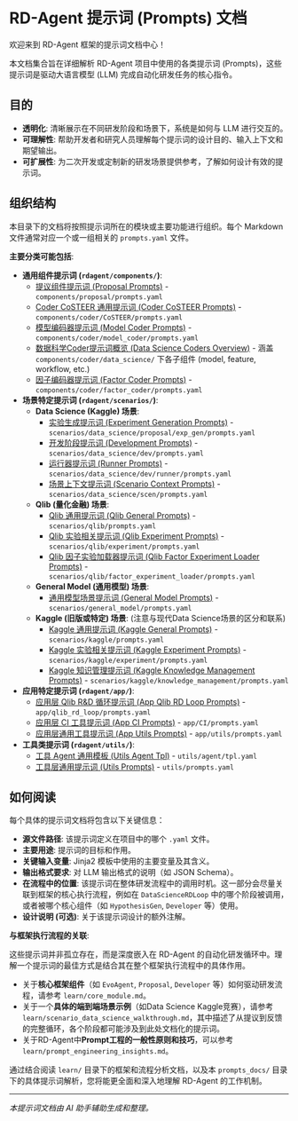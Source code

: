 # RD-Agent 提示词 (Prompts) 文档

欢迎来到 RD-Agent 框架的提示词文档中心！

本文档集合旨在详细解析 RD-Agent 项目中使用的各类提示词 (Prompts)，这些提示词是驱动大语言模型 (LLM) 完成自动化研发任务的核心指令。

## 目的

-   **透明化**: 清晰展示在不同研发阶段和场景下，系统是如何与 LLM 进行交互的。
-   **可理解性**: 帮助开发者和研究人员理解每个提示词的设计目的、输入上下文和期望输出。
-   **可扩展性**: 为二次开发或定制新的研发场景提供参考，了解如何设计有效的提示词。

## 组织结构

本目录下的文档将按照提示词所在的模块或主要功能进行组织。每个 Markdown 文件通常对应一个或一组相关的 `prompts.yaml` 文件。

**主要分类可能包括**:

*   **通用组件提示词 (`rdagent/components/`)**:
    *   [提议组件提示词 (Proposal Prompts)](components_proposal_prompts.md) - `components/proposal/prompts.yaml`
    *   [Coder CoSTEER 通用提示词 (Coder CoSTEER Prompts)](components_coder_costeer_prompts.md) - `components/coder/CoSTEER/prompts.yaml`
    *   [模型编码器提示词 (Model Coder Prompts)](components_coder_model_prompts.md) - `components/coder/model_coder/prompts.yaml`
    *   [数据科学Coder提示词概览 (Data Science Coders Overview)](components_coder_data_science_prompts.md) - 涵盖 `components/coder/data_science/` 下各子组件 (model, feature, workflow, etc.)
    *   [因子编码器提示词 (Factor Coder Prompts)](components_coder_factor_prompts.md) - `components/coder/factor_coder/prompts.yaml`
*   **场景特定提示词 (`rdagent/scenarios/`)**:
    *   **Data Science (Kaggle) 场景**:
        *   [实验生成提示词 (Experiment Generation Prompts)](scenarios_data_science_exp_gen_prompts.md) - `scenarios/data_science/proposal/exp_gen/prompts.yaml`
        *   [开发阶段提示词 (Development Prompts)](scenarios_data_science_dev_prompts.md) - `scenarios/data_science/dev/prompts.yaml`
        *   [运行器提示词 (Runner Prompts)](scenarios_data_science_runner_prompts.md) - `scenarios/data_science/dev/runner/prompts.yaml`
        *   [场景上下文提示词 (Scenario Context Prompts)](scenarios_data_science_scen_prompts.md) - `scenarios/data_science/scen/prompts.yaml`
    *   **Qlib (量化金融) 场景**:
        *   [Qlib 通用提示词 (Qlib General Prompts)](scenarios_qlib_prompts.md) - `scenarios/qlib/prompts.yaml`
        *   [Qlib 实验相关提示词 (Qlib Experiment Prompts)](scenarios_qlib_experiment_prompts.md) - `scenarios/qlib/experiment/prompts.yaml`
        *   [Qlib 因子实验加载器提示词 (Qlib Factor Experiment Loader Prompts)](scenarios_qlib_factor_exp_loader_prompts.md) - `scenarios/qlib/factor_experiment_loader/prompts.yaml`
    *   **General Model (通用模型) 场景**:
        *   [通用模型场景提示词 (General Model Prompts)](scenarios_general_model_prompts.md) - `scenarios/general_model/prompts.yaml`
    *   **Kaggle (旧版或特定) 场景**: (注意与现代Data Science场景的区分和联系)
        *   [Kaggle 通用提示词 (Kaggle General Prompts)](scenarios_kaggle_prompts.md) - `scenarios/kaggle/prompts.yaml`
        *   [Kaggle 实验相关提示词 (Kaggle Experiment Prompts)](scenarios_kaggle_experiment_prompts.md) - `scenarios/kaggle/experiment/prompts.yaml`
        *   [Kaggle 知识管理提示词 (Kaggle Knowledge Management Prompts)](scenarios_kaggle_km_prompts.md) - `scenarios/kaggle/knowledge_management/prompts.yaml`
*   **应用特定提示词 (`rdagent/app/`)**:
    *   [应用层 Qlib R&D 循环提示词 (App Qlib RD Loop Prompts)](app_qlib_rd_loop_prompts.md) - `app/qlib_rd_loop/prompts.yaml`
    *   [应用层 CI 工具提示词 (App CI Prompts)](app_ci_prompts.md) - `app/CI/prompts.yaml`
    *   [应用层通用工具提示词 (App Utils Prompts)](app_utils_prompts.md) - `app/utils/prompts.yaml`
*   **工具类提示词 (`rdagent/utils/`)**:
    *   [工具 Agent 通用模板 (Utils Agent Tpl)](utils_agent_tpl.md) - `utils/agent/tpl.yaml`
    *   [工具层通用提示词 (Utils Prompts)](utils_prompts.md) - `utils/prompts.yaml`

## 如何阅读

每个具体的提示词文档将包含以下关键信息：

-   **源文件路径**: 该提示词定义在项目中的哪个 `.yaml` 文件。
-   **主要用途**: 提示词的目标和作用。
-   **关键输入变量**: Jinja2 模板中使用的主要变量及其含义。
-   **输出格式要求**: 对 LLM 输出格式的说明（如 JSON Schema）。
-   **在流程中的位置**: 该提示词在整体研发流程中的调用时机。这一部分会尽量关联到框架的核心执行流程，例如在 `DataScienceRDLoop` 中的哪个阶段被调用，或者被哪个核心组件（如 `HypothesisGen`, `Developer` 等）使用。
-   **设计说明 (可选)**: 关于该提示词设计的额外注解。

**与框架执行流程的关联**:

这些提示词并非孤立存在，而是深度嵌入在 RD-Agent 的自动化研发循环中。理解一个提示词的最佳方式是结合其在整个框架执行流程中的具体作用。

-   关于**核心框架组件**（如 `EvoAgent`, `Proposal`, `Developer` 等）如何驱动研发流程，请参考 `learn/core_module.md`。
-   关于一个**具体的端到端场景示例**（如Data Science Kaggle竞赛），请参考 `learn/scenario_data_science_walkthrough.md`，其中描述了从提议到反馈的完整循环，各个阶段都可能涉及到此处文档化的提示词。
-   关于RD-Agent中**Prompt工程的一般性原则和技巧**，可以参考 `learn/prompt_engineering_insights.md`。

通过结合阅读 `learn/` 目录下的框架和流程分析文档，以及本 `prompts_docs/` 目录下的具体提示词解析，您将能更全面和深入地理解 RD-Agent 的工作机制。

---
*本提示词文档由 AI 助手辅助生成和整理。*
